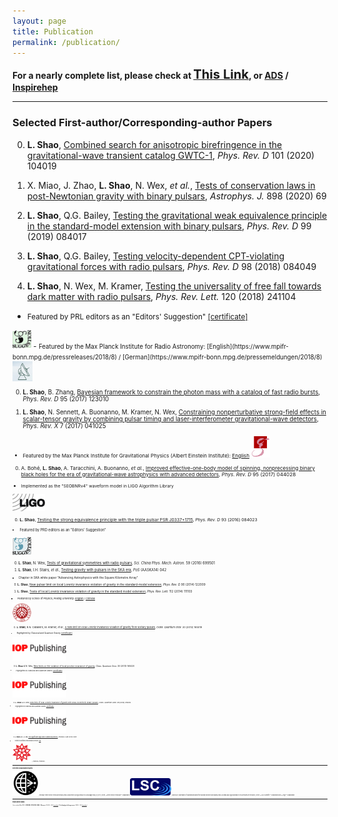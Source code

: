 ```yaml
---
layout: page
title: Publication
permalink: /publication/
---
```


<style>
table {
  font-family: arial, sans-serif;
  border-collapse: collapse;
  width: 100%;
}

td, th {
  border: 1px solid #dddddd;
  text-align: left;
  padding: 8px;
}

tr:nth-child(odd) {
  background-color: #dddddd;
}
</style>

**For a nearly complete list, please check at [<big><big>This Link</big></big>](https://friendshao.github.io/docs/publist), or [ADS](https://ui.adsabs.harvard.edu/#/public-libraries/_Wy76FR4TQutMoiU0wKO_g) / [Inspirehep](https://inspirehep.net/literature?sort=mostrecent&size=500&page=1&q=author%3ALi.Jing.Shao.1#with-citation-summary)**
  
---

<p></p>

### **Selected First-author/Corresponding-author Papers**

0. **L. Shao**, [Combined search for anisotropic birefringence in the
gravitational-wave transient catalog
GWTC-1](https://arxiv.org/abs/2002.01185),
*Phys. Rev. D* 101 (2020) 104019

0. X. Miao, J. Zhao, **L. Shao**, N. Wex, *et al.*, [Tests of conservation
laws in post-Newtonian gravity with binary
pulsars](https://arxiv.org/abs/2006.09652), *Astrophys. J.* 898
(2020) 69

0. **L. Shao**, Q.G. Bailey, [Testing the gravitational weak equivalence
principle in the standard-model extension with binary
pulsars](https://arxiv.org/abs/1903.11760), *Phys. Rev. D* 99 (2019)
084017

0. **L. Shao**, Q.G. Bailey, [Testing velocity-dependent CPT-violating
gravitational forces with radio pulsars](https://arxiv.org/abs/1810.06332),
*Phys. Rev. D* 98 (2018) 084049

0. **L. Shao**, N. Wex, M. Kramer,
   [Testing the universality of free fall towards dark matter with radio
   pulsars](https://arxiv.org/abs/1805.08408),
   *Phys. Rev. Lett.* 120 (2018) 241104
  - <small>Featured by PRL editors as an "Editors' Suggestion" [[certificate]](LQ16789.pdf)
  <img src="suggestion_PRL.jpg" alt="PRL" style="width:30px;height:30px;"> 
  - <small>Featured by
    the Max Planck Institute for Radio Astronomy: 
[English](https://www.mpifr-bonn.mpg.de/pressreleases/2018/8) /
[German](https://www.mpifr-bonn.mpg.de/pressemeldungen/2018/8)
  <img src="mpifr.jpg" alt="PRL" style="width:32px;height:32px;"> 

0. **L. Shao**, B.  Zhang, [Bayesian framework to constrain the photon mass
with a catalog of fast radio bursts](https://arxiv.org/abs/1705.01278),
*Phys. Rev. D* 95 (2017) 123010

0. **L. Shao**, N. Sennett, A. Buonanno, M. Kramer, N. Wex,
    [Constraining nonperturbative strong-field effects in scalar-tensor gravity
    by combining pulsar timing and laser-interferometer gravitational-wave
    detectors](http://arxiv.org/abs/1704.07561), 
    *Phys. Rev. X* 7 (2017) 041025
  - <small>Featured by the Max Planck Institute for Gravitational Physics
    (Albert Einstein
    Institute): [English](http://www.aei.mpg.de/2147555/stronger-tests-of-einstein-s-relativity)
    <img src="aei.png" alt="aei" style="height:35px;"> 

0. A. Bohé, **L. Shao**, A. Taracchini, A. Buonanno, *et al.*, 
    [Improved effective-one-body model of spinning, nonprecessing binary black
    holes for the era of gravitational-wave astrophysics with advanced
    detectors](http://arxiv.org/abs/1611.03703), 
   *Phys. Rev. D* 95 (2017) 044028
  - <small>Implemented as the "SEOBNRv4" waveform model in LIGO Algorithm Library
  <img src="LIGO.jpg" alt="LIGO" style="height:28px;">

0. **L. Shao**, 
    [Testing the strong equivalence principle with the triple pulsar PSR
    J0337+1715](http://arxiv.org/abs/1602.05725), 
    *Phys. Rev. D* 93 (2016) 084023 
  - <small>Featured by PRD editors as an "Editors' Suggestion"
  <img src="suggestion_PRD.png" alt="PRD" style="width:30px;height:30px;">

0. **L. Shao**, N.  Wex, [Tests of gravitational symmetries with radio
pulsars](https://arxiv.org/abs/1604.03662),
*Sci. China Phys. Mech. Astron.* 59 (2016) 699501

0. **L. Shao**, I.H.  Stairs, *et al.*, [Testing gravity with pulsars in the
SKA era](https://arxiv.org/abs/1501.00058),
*PoS* (AASKA14) 042
  - <small>Chapter in SKA white paper "Advancing Astrophysics with the Square
  Kilometre Array"

0. **L. Shao**, [New pulsar limit on local Lorentz invariance violation of
gravity in the standard-model extension](https://arxiv.org/abs/1412.2320),
*Phys. Rev. D* 90 (2014) 122009

0. **L. Shao**,
    [Tests of local Lorentz invariance violation of gravity in the standard
    model extension](http://arxiv.org/abs/1402.6452), 
    *Phys. Rev. Lett.* 112 (2014) 111103 
  - <small>Featured by School of Physics, Peking University:
    [English](http://www.phy.pku.edu.cn/english/news/140304.xml) / 
    [Chinese](http://www.phy.pku.edu.cn/research/projects/140304.xml)
  <img src="pku.png" alt="PKU" style="height:30px;">

0. **L. Shao**, R.N. Caballero, M. Kramer, *et al.*,
    [A new limit on local Lorentz invariance violation of gravity from solitary
    pulsars](http://arxiv.org/abs/1307.2552),
    *Class. Quantum Grav.* 30 (2013) 165019 
  - <small>Highlighted by Classical and Quantum Gravity [[certificate]](IOP_sck+13.pdf)
  <img src="iop.gif" alt="IOP" style="height:38px;">

0. **L. Shao** & N. Wex, 
    [New limits on the violation of local position invariance of
    gravity](http://arxiv.org/abs/1307.2637),
    *Class. Quantum Grav.* 30 (2013) 165020
  - <small>Highlighted by Classical and Quantum Gravity [[certificate]](IOP_sw13.pdf)
  <img src="iop.gif" alt="IOP" style="height:38px;">

0. **L. Shao** & N. Wex,
    [New tests of local Lorentz invariance of gravity with small-eccentricity
    binary pulsars](http://arxiv.org/abs/1209.4503),
    *Class. Quantum Grav.* 29 (2012) 215018
  - <small>Highlighted by Classical and Quantum Gravity [[certificate]](IOP_sw12.pdf)
  <img src="iop.gif" alt="IOP" style="height:38px;">

0. **L. Shao** & B.-Q. Ma,
    [The significant digit law in statistical
    physics](http://arxiv.org/abs/1005.0660),
    *Physica A* 389 (2010) 3109
  - <small>Invited to Wolfram Demonstrations
    Project: [link](http://demonstrations.wolfram.com/BenfordsLawInStatisticalPhysics/)
  <img src="mathematica.png" alt="Math" style="height:30px;">
{: reversed="reversed"}

---
<p></p>

### **Selected Collaboration Papers**

<img src="EHT.png" alt="EHT" style="height:40px;">
[First M87 Event Horizon Telescope
Results](https://iopscience.iop.org/journal/2041-8205/page/Focus_on_EHT), 
by the **Event Horizon Telescope** Collaboration

<img src="LSC.png" alt="LSC" style="height:28px;">
[GW170817:
   Observation of Gravitational Waves from a Binary Neutron Star
Inspiral](https://journals.aps.org/prl/abstract/10.1103/PhysRevLett.119.161101),
by the **LIGO Scientific** Collaboration and **Virgo** Collaboration

---

<p></p>

### **Publication Status**

| <small> (last updated: May 2021) | **CITATION** | **$H$-FACTOR** | **LINK** |
| **All papers** | 23,000+ | 50 | [Inspirehep](https://inspirehep.net/literature?sort=mostrecent&size=500&page=1&q=author%3ALi.Jing.Shao.1#with-citation-summary) |
| **Excluding ligo/eht/kagra papers** | 1,800+ | 23 | [Inspirehep](https://inspirehep.net/literature?sort=mostrecent&size=500&page=1&q=author%3ALi.Jing.Shao.1%20AND%20not%20cn%3ALIGO%20AND%20not%20cn%3AEHT%20AND%20not%20cn%3A%22Event%20Horizon%20Telescope%22%20AND%20not%20cn%3AKAGRA&ui-citation-summary=true) |


<script type="text/x-mathjax-config">
  MathJax.Hub.Config({
    tex2jax: {
      inlineMath: [ ['$','$'] ],
      processEscapes: true
    }
  });
</script>
<script type="text/javascript" src="https://cdn.mathjax.org/mathjax/latest/MathJax.js?config=TeX-AMS-MML_HTMLorMML">
</script>
